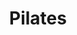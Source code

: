 ---
title: "Pilates"
event_day: "friday"
start_time: 2017-08-01T09:30:00Z
end_time: 2017-08-01T10:30:00Z
level: "Mixed Ability"
associate: "Heidi"
price: "£12 (£10 block booking)"
room: "Gym"
term: "Ongoing"
---